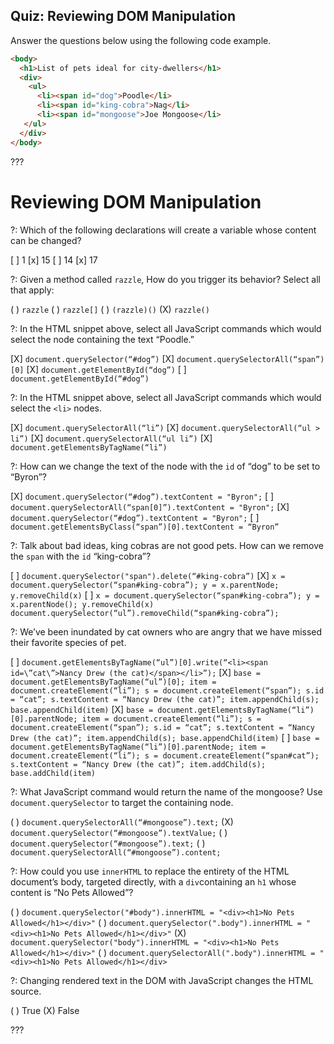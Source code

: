 ## Quiz: Reviewing DOM Manipulation

Answer the questions below using the following code example.

```html
<body>
  <h1>List of pets ideal for city-dwellers</h1>
  <div>
    <ul>
      <li><span id="dog">Poodle</li>
      <li><span id="king-cobra">Nag</li>
      <li><span id="mongoose">Joe Mongoose</li>
   </ul>
  </div>
</body>
```

???

# Reviewing DOM Manipulation

?: Which of the following declarations will create a variable whose content can be changed?

[ ] 1
[x] 15
[ ] 14
[x] 17

?: Given a method called `razzle`, How do you trigger its behavior? Select all that apply:

( ) `razzle` ( ) `razzle[]` ( ) `(razzle)()` (X) `razzle()`

?: In the HTML snippet above, select all JavaScript commands which would select the node containing the text “Poodle.”

[X] `document.querySelector(“#dog”)` [X] `document.querySelectorAll(“span”)[0]` [X] `document.getElementById(“dog”)` [ ] `document.getElementById(“#dog”)`

?: In the HTML snippet above, select all JavaScript commands which would select the `<li>` nodes.

[X] `document.querySelectorAll(“li”)` [X] `document.querySelectorAll(“ul > li”)` [X] `document.querySelectorAll(“ul li”)` [X] `document.getElementsByTagName(“li”)`

?: How can we change the text of the node with the `id` of “dog” to be set to “Byron”?

[X] `document.querySelector(“#dog”).textContent = "Byron";` [ ] `document.querySelectorAll(“span[0]”).textContent = "Byron";` [X] `document.querySelector(“#dog”).textContent = "Byron";` [ ] `document.getElementsByClass(“span”)[0].textContent = “Byron”`

?: Talk about bad ideas, king cobras are not good pets. How can we remove the `span` with the `id` “king-cobra”?

[ ] `document.querySelector("span").delete(“#king-cobra”)` [X] `x = document.querySelector(“span#king-cobra”); y = x.parentNode; y.removeChild(x)` [ ] `x = document.querySelector(“span#king-cobra”); y = x.parentNode(); y.removeChild(x) document.querySelector(“ul”).removeChild(“span#king-cobra”);`

?: We’ve been inundated by cat owners who are angry that we have missed their favorite species of pet.

[ ] `document.getElementsByTagName(“ul”)[0].write(“<li><span id=\”cat\”>Nancy Drew (the cat)</span></li>”);` [X] `base = document.getElementsByTagName(“ul”)[0]; item = document.createElement(“li”); s = document.createElement(“span”); s.id = “cat”; s.textContent = “Nancy Drew (the cat)”; item.appendChild(s); base.appendChild(item)` [X] `base = document.getElementsByTagName(“li”)[0].parentNode; item = document.createElement(“li”); s = document.createElement(“span”); s.id = “cat”; s.textContent = “Nancy Drew (the cat)”; item.appendChild(s); base.appendChild(item)` [ ] `base = document.getElementsByTagName(“li”)[0].parentNode; item = document.createElement(“li”); s = document.createElement(“span#cat”); s.textContent = “Nancy Drew (the cat)”; item.addChild(s); base.addChild(item)`

?: What JavaScript command would return the name of the mongoose? Use `document.querySelector` to target the containing node.

( ) `document.querySelectorAll(“#mongoose”).text;` (X) `document.querySelector(“#mongoose”).textValue;` ( ) `document.querySelector(“#mongoose”).text;` ( ) `document.querySelectorAll(“#mongoose”).content;`

?: How could you use `innerHTML` to replace the entirety of the HTML document’s body, targeted directly, with a `div`containing an `h1` whose content is “No Pets Allowed”?

( ) `document.querySelector("#body").innerHTML = "<div><h1>No Pets Allowed</h1></div>"` ( ) `document.querySelector(".body").innerHTML = "<div><h1>No Pets Allowed</h1></div>"` (X) `document.querySelector("body").innerHTML = "<div><h1>No Pets Allowed</h1></div>"` ( ) `document.querySelectorAll(".body").innerHTML = "<div><h1>No Pets Allowed</h1></div>`

?: Changing rendered text in the DOM with JavaScript changes the HTML source.

( ) True (X) False

???

